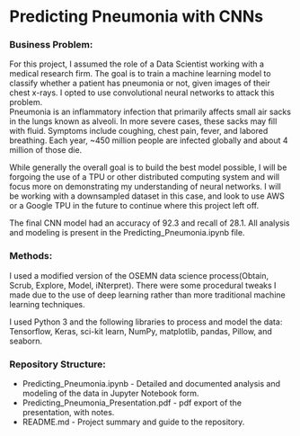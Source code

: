 # Predicting Pneumonia with CNNs

### Business Problem: <br/>
For this project, I assumed the role of a Data Scientist working with a medical research firm. The goal is to train a machine learning model to classify whether a patient has pneumonia or not, given images of their chest x-rays. I opted to use convolutional neural networks to attack this problem.  
Pneumonia is an inflammatory infection that primarily affects small air sacks in the lungs known as alveoli. In more severe cases, these sacks may fill with fluid. Symptoms include coughing, chest pain, fever, and labored breathing. Each year, ~450 million people are infected globally and about 4 million of those die.  <br>

While generally the overall goal is to build the best model possible, I will be forgoing the use of a TPU or other distributed computing system and will focus more on demonstrating my understanding of neural networks. I will be working with a downsampled dataset in this case, and look to use AWS or a Google TPU in the future to continue where this project left off.

The final CNN model had an accuracy of 92.3 and recall of 28.1. All analysis and modeling is present in the Predicting_Pneumonia.ipynb file.  

### Methods: 
I used a modified version of the OSEMN data science process(Obtain, Scrub, Explore, Model, iNterpret). There were some procedural tweaks I made due to the use of deep learning rather than more traditional machine learning techniques.  

I used Python 3 and the following libraries to process and model the data: Tensorflow, Keras, sci-kit learn, NumPy, matplotlib, pandas, Pillow, and seaborn.  

### Repository Structure:
* Predicting_Pneumonia.ipynb - Detailed and documented analysis and modeling of the data in Jupyter Notebook form.
* Predicting_Pneumonia_Presentation.pdf - pdf export of the presentation, with notes. 
* README.md - Project summary and guide to the repository.

